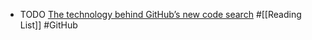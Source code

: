 - TODO [The technology behind GitHub’s new code search](https://github.blog/2023-02-06-the-technology-behind-githubs-new-code-search/) #[[Reading List]] #GitHub